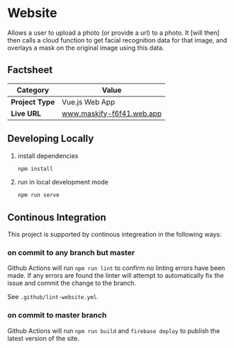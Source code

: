 # Website
Allows a user to upload a photo (or provide a url) to a photo. It [will then] then calls a cloud function to get facial recognition data for that image, and overlays a mask on the original image using this data.

## Factsheet
| **Category**            | **Value**                 |
|-------------------------|---------------------------|
| **Project Type**        | Vue.js Web App            |
| **Live URL**            | www.maskify-f6f41.web.app |

## Developing Locally
1. install dependencies
	```bash
	npm install
	```

2. run in local development mode
	```bash
	npm run serve
	```

## Continous Integration
This project is supported by continous integreation in the following ways:

### on commit to any branch but master
Github Actions will run `npm run lint` to confirm no linting errors have been made. If any errors are found the linter will attempt to automatically fix the issue and commit the change to the branch.

See `.github/lint-website.yml`.

### on commit to master branch
Github Actions will run `npm run build` and `firebase deploy` to publish the latest version of the site.